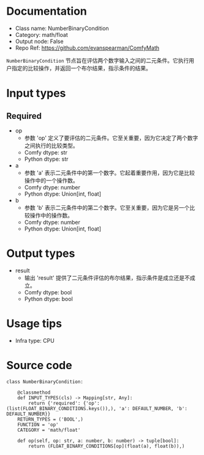 # Documentation
- Class name: NumberBinaryCondition
- Category: math/float
- Output node: False
- Repo Ref: https://github.com/evanspearman/ComfyMath

`NumberBinaryCondition` 节点旨在评估两个数字输入之间的二元条件。它执行用户指定的比较操作，并返回一个布尔结果，指示条件的结果。

# Input types
## Required
- op
    - 参数 'op' 定义了要评估的二元条件。它至关重要，因为它决定了两个数字之间执行的比较类型。
    - Comfy dtype: str
    - Python dtype: str
- a
    - 参数 'a' 表示二元条件中的第一个数字。它起着重要作用，因为它是比较操作中的一个操作数。
    - Comfy dtype: number
    - Python dtype: Union[int, float]
- b
    - 参数 'b' 表示二元条件中的第二个数字。它至关重要，因为它是另一个比较操作中的操作数。
    - Comfy dtype: number
    - Python dtype: Union[int, float]

# Output types
- result
    - 输出 'result' 提供了二元条件评估的布尔结果，指示条件是成立还是不成立。
    - Comfy dtype: bool
    - Python dtype: bool

# Usage tips
- Infra type: CPU

# Source code
```
class NumberBinaryCondition:

    @classmethod
    def INPUT_TYPES(cls) -> Mapping[str, Any]:
        return {'required': {'op': (list(FLOAT_BINARY_CONDITIONS.keys()),), 'a': DEFAULT_NUMBER, 'b': DEFAULT_NUMBER}}
    RETURN_TYPES = ('BOOL',)
    FUNCTION = 'op'
    CATEGORY = 'math/float'

    def op(self, op: str, a: number, b: number) -> tuple[bool]:
        return (FLOAT_BINARY_CONDITIONS[op](float(a), float(b)),)
```